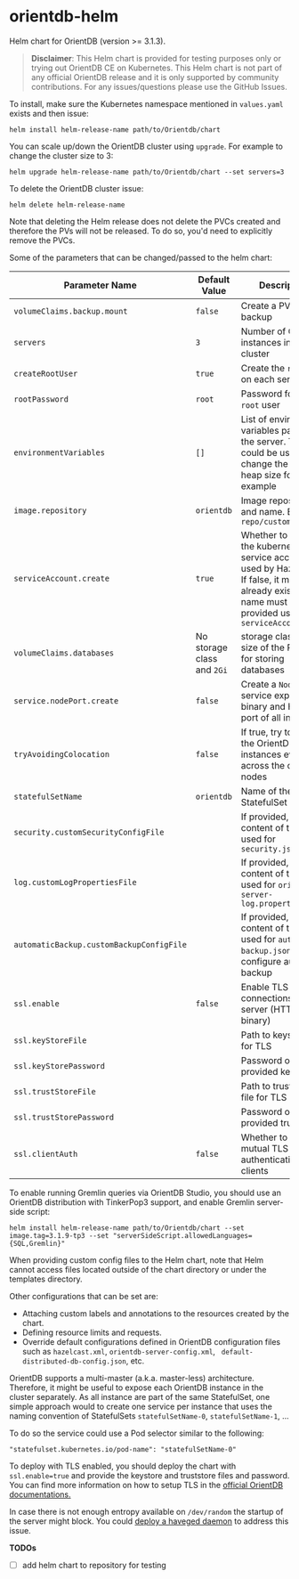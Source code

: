 # orientdb-helm
Helm chart for OrientDB (version >= 3.1.3).

> **Disclaimer**: This Helm chart is provided for testing purposes only or trying out OrientDB CE on Kubernetes. This Helm chart is not part of any official OrientDB release and it is only supported by community contributions. For any issues/questions please use the GitHub Issues.

To install, make sure the Kubernetes namespace mentioned in `values.yaml` exists and then issue:

```
helm install helm-release-name path/to/Orientdb/chart
```


You can scale up/down the OrientDB cluster using `upgrade`. For example to change the cluster size to 3:
```
helm upgrade helm-release-name path/to/Orientdb/chart --set servers=3
```

To delete the OrientDB cluster issue:
```
helm delete helm-release-name
```

Note that deleting the Helm release does not delete the PVCs created and therefore the PVs will not be released. To do so, you'd need to explicitly remove the PVCs.

Some of the parameters that can be changed/passed to the helm chart:

| Parameter Name | Default Value | Description |
|----------------|---------------|-------------|
| `volumeClaims.backup.mount`| `false` | Create a PVC for backup |
|`servers`|`3`|Number of OrientDB instances in the cluster|
|`createRootUser`|`true`|Create the `root` user on each server|
|`rootPassword`|`root`|Password for the `root` user|
|`environmentVariables`|`[]`|List of environment variables passed to the server. This could be used to change the JVM heap size for example|
|`image.repository`|`orientdb`|Image repository and name. E.g. `repo/customOrient`|
|`serviceAccount.create`|`true`|Whether to create the kubernetes service account used by Hazelcast. If false, it must already exist, and its name must be provided using `serviceAccount.name`|
|`volumeClaims.databases`|No storage class and `2Gi`|storage class and size of the PV to use for storing databases|
|`service.nodePort.create`|`false`|Create a `NodePort` service exposing binary and HTTP port of all instances |
|`tryAvoidingColocation` | `false` | If true, try to spread the OrientDB instances evenly across the cluster nodes |
|`statefulSetName`|`orientdb`|Name of the StatefulSet created|
|`security.customSecurityConfigFile`| |If provided, the content of this file is used for `security.json`|
|`log.customLogPropertiesFile`| |If provided, the content of this file is used for `orientdb-server-log.properties`|
|`automaticBackup.customBackupConfigFile`| |If provided, the content of this file is used for `automatic-backup.json` to configure automatic backup|
|`ssl.enable`|`false`|Enable TLS connections to server (HTTPS and binary)|
|`ssl.keyStoreFile`||Path to keystore file for TLS|
|`ssl.keyStorePassword`||Password of the provided keystore|
|`ssl.trustStoreFile`||Path to truststore file for TLS|
|`ssl.trustStorePassword`||Password of the provided truststore|
|`ssl.clientAuth`|`false`|Whether to use mutual TLS authentication with clients|

To enable running Gremlin queries via OrientDB Studio, you should use an OrientDB distribution with TinkerPop3 support, and enable Gremlin server-side script:
```
helm install helm-release-name path/to/Orientdb/chart --set image.tag=3.1.9-tp3 --set "serverSideScript.allowedLanguages={SQL,Gremlin}"
```

When providing custom config files to the Helm chart, note that Helm cannot access files located outside of the chart directory or under the templates directory.

Other configurations that can be set are:
* Attaching custom labels and annotations to the resources created by the chart.
* Defining resource limits and requests.
* Override default configurations defined in OrientDB configuration files such as `hazelcast.xml`, `orientdb-server-config.xml`, ` default-distributed-db-config.json`, etc.

OrientDB supports a multi-master (a.k.a. master-less) architecture. Therefore, it might be useful to expose each OrientDB instance in the cluster separately. As all instance are part of the same StatefulSet, one simple approach would to create one service per instance that uses the naming convention of StatefulSets `statefulSetName-0`, `statefulSetName-1`, ... 

To do so the service could use a Pod selector similar to the following:
```
"statefulset.kubernetes.io/pod-name": "statefulSetName-0"
``` 

To deploy with TLS enabled, you should deploy the chart with `ssl.enable=true` and provide the keystore and truststore files and password. You can find more information on how to setup TLS in the [official OrientDB documentations.](http://orientdb.org/docs/3.1.x/security/Using-SSL-with-OrientDB.html)

In case there is not enough entropy available on `/dev/random` the startup of the server might block. You could [deploy a haveged daemon](./havegedSetup.md) to address this issue.

**TODOs**

- [ ] add helm chart to repository for testing

